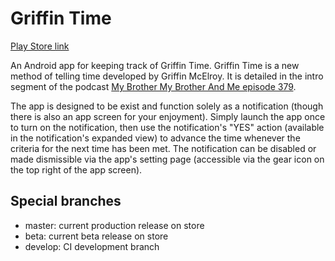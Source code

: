 # Griffin Time
[Play Store link](https://play.google.com/store/apps/details?id=caseydlvr.griffintime)

An Android app for keeping track of Griffin Time. Griffin Time is a new method of telling time developed by Griffin McElroy. It is detailed in the intro segment of the podcast [My Brother My Brother And Me episode 379](http://www.maximumfun.org/my-brother-my-brother-and-me/mbmbam-379-6969-cool-street).

The app is designed to be exist and function solely as a notification (though there is also an app screen for your enjoyment). Simply launch the app once to turn on the notification, then use the notification's "YES" action (available in the notification's expanded view) to advance the time whenever the criteria for the next time has been met. The notification can be disabled or made dismissible via the app's setting page (accessible via the gear icon on the top right of the app screen).

## Special branches
- master: current production release on store
- beta: current beta release on store
- develop: CI development branch
